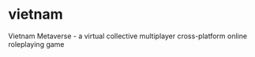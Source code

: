 # vietnam
Vietnam Metaverse - a virtual collective multiplayer cross-platform online roleplaying game
